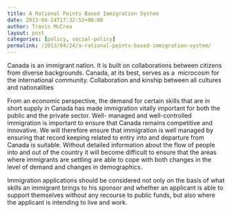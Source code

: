 ```yaml
---
title: A Rational Points Based Immigration System
date: 2013-04-24T17:32:53+00:00
author: Travis McCrea
layout: post
categories: [policy, social-policy]
permalink: /2013/04/24/a-rational-points-based-immigration-system/
---
```

Canada is an immigrant nation. It is built on collaborations between citizens from diverse backgrounds. Canada, at its best, serves as a  microcosm for the international community. Collaboration and kinship between all cultures and nationalities

From an economic perspective, the demand for certain skills that are in short supply in Canada has made immigration vitally important for both the public and the private sector. Well- managed and well-controlled immigration is important to ensure that Canada remains competitive and innovative. We will therefore ensure that immigration is well managed by ensuring that record keeping related to entry into and departure from Canada is suitable. Without detailed information about the flow of people into and out of the country it will become difficult to ensure that the areas where immigrants are settling are able to cope with both changes in the level of demand and changes in demographics.

Immigration applications should be considered not only on the basis of what skills an immigrant brings to his sponsor and whether an applicant is able to support themselves without any recourse to public funds, but also where the applicant is intending to live and work.